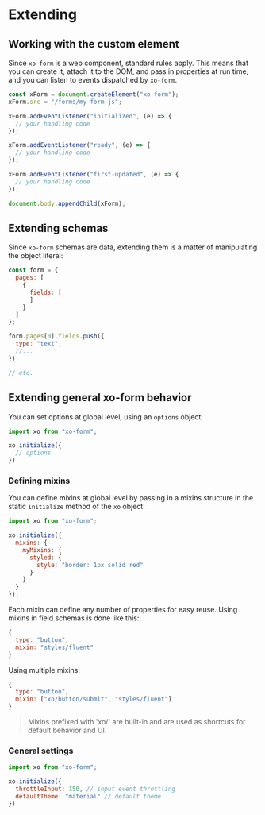 # Extending

## Working with the custom element

Since `xo-form` is a web component, standard rules apply. This means that you can create it, attach it to the DOM, and pass in properties at run time, and you can listen to events dispatched by `xo-form`.

```js
const xForm = document.createElement("xo-form");
xForm.src = "/forms/my-form.js";

xForm.addEventListener("initialized", (e) => {
  // your handling code
});

xForm.addEventListener("ready", (e) => {
  // your handling code
});

xForm.addEventListener("first-updated", (e) => {
  // your handling code
});

document.body.appendChild(xForm);
```

## Extending schemas

Since `xo-form` schemas are data, extending them is a matter of manipulating the object literal:

```js
const form = {
  pages: [
    {
      fields: [
      ]
    }
  ]
};

form.pages[0].fields.push({
  type: "text",
  //...
})

// etc.
```

## Extending general xo-form behavior

You can set options at global level, using an `options` object:

```js
import xo from "xo-form";

xo.initialize({
  // options
})
```

### Defining mixins

You can define mixins at global level by passing in a mixins structure in the static `initialize` method of the `xo` object:

```js
import xo from "xo-form";

xo.initialize({
  mixins: {
    myMixins: {
      styled: {
        style: "border: 1px solid red"
      }
    }
  }
});
```

Each mixin can define any number of properties for easy reuse. Using mixins in field schemas is done like this:

```js
{
  type: "button",
  mixin: "styles/fluent"
}
```

Using multiple mixins:

```js
{
  type: "button",
  mixin: ["xo/button/submit", "styles/fluent"]
}
```

> Mixins prefixed with 'xo/' are built-in and are used as shortcuts for default behavior and UI.

### General settings

```js
import xo from "xo-form";

xo.initialize({
  throttleInput: 150, // input event throttling
  defaultTheme: "material" // default theme
})
```
